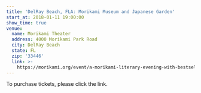 ```yaml
---
title: 'DelRay Beach, FLA: Morikami Museum and Japanese Garden'
start_at: 2018-01-11 19:00:00
show_time: true
venue:
  name: Morikami Theater
  address: 4000 Morikami Park Road
  city: DelRay Beach
  state: FL
  zip: '33446'
  link: >-
    https://morikami.org/event/a-morikami-literary-evening-with-bestselling-author-min-jin-lee/
---
```



To purchase tickets, please click the link.&nbsp;
